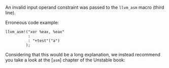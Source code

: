 An invalid input operand constraint was passed to the `llvm_asm` macro
(third line).

Erroneous code example:

```compile_fail,E0663
llvm_asm!("xor %eax, %eax"
          :
          : "+test"("a")
         );
```

Considering that this would be a long explanation, we instead recommend you
take a look at the [`asm`] chapter of the Unstable book:

[asm]: https://doc.rust-lang.org/stable/unstable-book/library-features/asm.html
